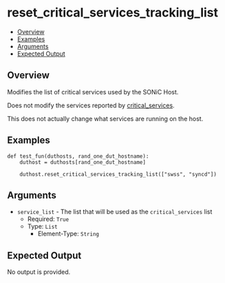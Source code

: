 # reset_critical_services_tracking_list

- [Overview](#overview)
- [Examples](#examples)
- [Arguments](#arguments)
- [Expected Output](#expected-output)

## Overview
Modifies the list of critical services used by the SONiC Host.

Does not modify the services reported by [critical_services](critical_services).

This does not actually change what services are running on the host.

## Examples
```
def test_fun(duthosts, rand_one_dut_hostname):
    duthost = duthosts[rand_one_dut_hostname]

    duthost.reset_critical_services_tracking_list(["swss", "syncd"])
```

## Arguments
- `service_list` - The list that will be used as the `critical_services` list
    - Required: `True`
    - Type: `List`
        - Element-Type: `String`

## Expected Output
No output is provided.